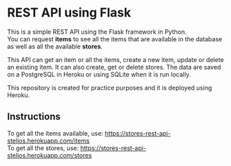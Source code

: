 # REST API using Flask

This is a simple REST API using the Flask framework in Python. <br>
You can request <b>items</b> to see all the items that are available in the database 
as well as all the available <b>stores</b>.

This API can get an item or all the items, create a new item, update or delete an existing item. It can also create, get or delete stores. 
The data are saved on a PostgreSQL in Heroku or using SQLite when it is run locally.

This repository is created for practice purposes and it is deployed using Heroku.

## Instructions

To get all the items available, use: https://stores-rest-api-stelios.herokuapp.com/items <br>
To get all the stores, use: https://stores-rest-api-stelios.herokuapp.com/stores <br>

